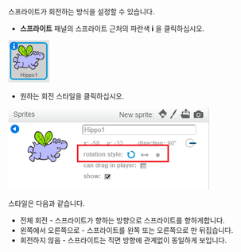 스프라이트가 회전하는 방식을 설정할 수 있습니다.

- **스프라이트** 패널의 스프라이트 근처의 파란색 **i** 을 클릭하십시오.

![나를 클릭하십시오.](images/click-i.png)

- 원하는 회전 스타일을 클릭하십시오.

![다른 회전 스타일](images/rotation-style.png)

스타일은 다음과 같습니다.

- 전체 회전 - 스프라이트가 향하는 방향으로 스프라이트를 향하게합니다.
- 왼쪽에서 오른쪽으로 - 스프라이트를 왼쪽 또는 오른쪽으로 만 뒤집습니다.
- 회전하지 않음 - 스프라이트는 직면 방향에 관계없이 동일하게 보입니다.